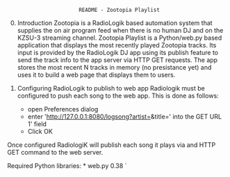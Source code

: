
                           README - Zootopia Playlist 

0) Introduction
Zootopia is a RadioLogik based automation system that supplies the on air
program feed when there is no human DJ and on the KZSU-3 streaming channel.
Zootopia Playlist is a Python/web.py based application that displays the
most recently played Zootopia tracks. Its input is provided by the RadioLogik
DJ app using its publish feature to send the track info to the app server
via HTTP GET requests. The app stores the most recent N tracks in memory 
(no presistance yet) and uses it to build a web page that displays them
to users.

1) Configuring RadioLogik to publish to web app
Radiologik must be configured to push each song to the web app. This is done
as follows:

    * open Preferences dialog
    * enter 'http://127.0.0.1:8080/logsong?artist=<a>&title=<t>' into the GET URL 1' field
    * Click OK

Once configured RadiologiK will publish each song it plays via and HTTP GET 
command to the web server.


Required Python libraries:
    * web.py 0.38
`


